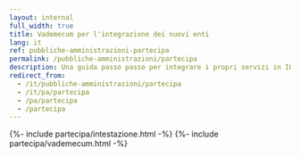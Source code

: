 ```yaml
---
layout: internal
full_width: true
title: Vademecum per l'integrazione dei nuovi enti
lang: it
ref: pubbliche-amministrazioni-partecipa
permalink: /pubbliche-amministrazioni/partecipa
description: Una guida passo passo per integrare i propri servizi in IO e usare le funzioni della app dei servizi pubblici
redirect_from:
  - /it/pubbliche-amministrazioni/partecipa
  - /it/pa/partecipa
  - /pa/partecipa
  - /partecipa
---
```


{%- include partecipa/intestazione.html -%}
{%- include partecipa/vademecum.html -%}
